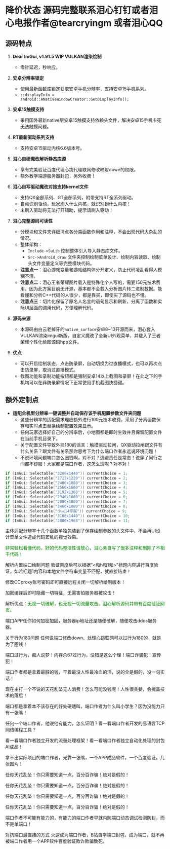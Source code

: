 # 降价状态 源码完整联系泪心钉钉或者泪心电报作者@tearcryingm 或者泪心QQ

## 源码特点

1. **Dear ImGui, v1.91.5 WIP VULKAN渲染绘制**  
   - 零针延迟，秒响应。

2. **安卓分辨率锁定**  
   - 使用最新函数库锁定获取安卓手机分辨率，支持安卓15手机系列。  
   - `::displayInfo = android::ANativeWindowCreator::GetDisplayInfo();`

3. **安卓15触摸支持**  
   - 采用国外最新native层安卓15触摸支持依赖头文件，解决安卓15手机卡死无法触摸问题。

4. **RT最新驱动系列支持**  
   - 支持安卓15驱动内核6.6版本号。

5. **泪心自研魔改解析静态库源**  
   - 享有完美验证百度代理心跳代理联网修改映射down的权限。  
   - 额外教学端游服务器封包，另外收费！

6. **泪心自写驱动魔改对接支持kernel文件**  
   - 支持QX全部系列、GT全部系列，附带支持RT全系列驱动。  
   - 自动识别驱动，玩家刷入什么内核，就识别到什么内核！  
   - 未刷入驱动将无法打开辅助，提示请刷入驱动！

7. **泪心完整源码可读性**  
   - 分模块和文件夹详细清点各分类函数作用和注释，不会出现代码大杂乱的情况。  
   - 整体架构：  
     - `Include->SuLib` 控制整体引入导入静态库文件。  
     - `Src->Android_draw` 文件夹控制绘制菜单设计、绘制内容读取、绘制头文件变量定义等完整模块代码。  
   - **注意点一**：泪心游戏变量和游戏结构体分开定义，防止代码凌乱看得人模糊不清。  
   - **注意点二**：泪心王者荣耀图片载入是特殊化个人写的，需要150元技术费用。因为此方案目前无开源，基本都不会载入分析图片转二进制数据。能看懂和分析C++代码的人很少，都是靠买，即使买了源码也不懂。  
   - **注意点三**：切片化保留了原名人名言的语句显示和刷新，分离了函数和实际UI层面的调用代码，方便理解代码。

8. **源码来源**  
   - 本源码由白云老掉牙的`native_surface`安卓8~13开源而来，泪心套入VULKAN渲染imgui新版，自定义魔改了全新UI外观菜单，并载入了王者荣耀个性化绘图源码hpp文件。

9. **优点**  
   - 可以开启绘制状态，点击防录屏，自动切换为过直播模式，也可以再次点击防录屏，取消过直播模式。  
   - 截图功能和录制功能按钮都是强制安卓14以上截图和录屏！在此之下的手机均可以在非防录屏情况下正常使用手机截图快捷键。

## 额外定制点

- **适配全机型分辨率一键调整并自动保存该手机配置参数文件夹问题**  
  - 这些分辨率的适配需求理应额外进行100元技术收费，采用了分离函数保存和实时点击替换绘制配置效果显示。  
  - 任何玩家选择好自己的分辨率后，小地图都是即时生效并且保留配置文件在当前手机目录下。  
  - 关于配置文件导致外挂180的谣言：触摸驱动拉闸，QX驱动拉闸跟文件有什么关系？跟文件有关系那你思考下为什么端口作者永远说环境问题！  
  - 不说环境问题端口怎么圈钱啊，对不对？逃避责任是常态！说穿了同行之间都不舒服！大家都是端口作者，这怎么玩呢？对不对！

```cpp
if (ImGui::Selectable("3200x1440")) currentChoice = 1;
if (ImGui::Selectable("2712x1220")) currentChoice = 2;
if (ImGui::Selectable("2400x1080")) currentChoice = 3;
if (ImGui::Selectable("2560x1600")) currentChoice = 4;
if (ImGui::Selectable("3192x1368")) currentChoice = 5;
if (ImGui::Selectable("2340x1080")) currentChoice = 6;
if (ImGui::Selectable("2800x1800")) currentChoice = 7;
if (ImGui::Selectable("2460x1080")) currentChoice = 8;
if (ImGui::Selectable("小米14专属")) currentChoice = 9;
if (ImGui::Selectable("3168x1440")) currentChoice = 10;
if (ImGui::Selectable("2800x1968")) currentChoice = 11;
```

主体适配分辨率十几个函数单独包装到了保存绘制参数的头文件中，不会再UI设计菜单文件造成代码紊乱的视觉效果。

<span style="color: green;">非常轻松看懂代码，好的代码整洁性请放心，泪心亲自写了很多注释和删除了不相干代码！</span>

解析内置端口绘制问题
验证百度后可以根据"<和h和1和>"标题内容进行百度验证，如若标题1内容和本地文件字符串变量不匹配，就直接结束！

修改CCproxy账号密码即可直接远程关闭一切解析绘制版本！

加密编译后即可隐藏一切特征，无需害怕服务器被攻击！

解析优点：<span style="color: green;">无视一切破解，也无视一切流量攻击。泪心解析源码并带有百度验证网页。</span>

端口APP任你如何加密加固，服务器ip地址还是随便破解，随便攻击ddos服务器。

关于行为180问题
任何说端口修改down、处理心跳联网可以过行为180的，就是为了圈钱！

端口过行为，痴人说梦！内存杀67过行为，没错是这么个理！端口诈骗犯！宣传犯！

端口作者都是拿着最脏的钱，干着最没人性最冷血的活，说的全是假的，没一句实话！

现在主打一个不说的天花乱坠无人消费！怎么可能没钱呢！人性很贪婪，会掩盖技术的落后！

端口都是拿着本不该存在的好处硬瞎叫，端口作者为什么叫小学生？因为没能力只有一张嘴！

任何一个端口作者，他说他有能力，怎么证明？看一看端口作者开发的易语言TCP网络编程工具？

看一看端口作者独立开发的流量处理框架！看一看端口作者独立自动化处理的封包AI成品！

拿不出实际项目的端口作者，光靠一张嘴，一个APP成品软件，一个百度验证，几张图片！

任你天花乱坠！你只需要知道一点，百分百诈骗！绝对是假的！

任你天花乱坠！你只需要知道一点，百分百诈骗！绝对是假的！

任你天花乱坠！你只需要知道一点，百分百诈骗！绝对是假的！

任你天花乱坠！你只需要知道一点，百分百诈骗！绝对是假的！

端口作者不可能有能力的，有能力的端口作者早就内防端口动态调试检测防封，而不是单端口！

对抗端口最直接的方式
火速成为端口作者，B站自学端口封包，成为端口，就不再被端口作者用一个APP软件百度验证欺诈欺骗致死。
